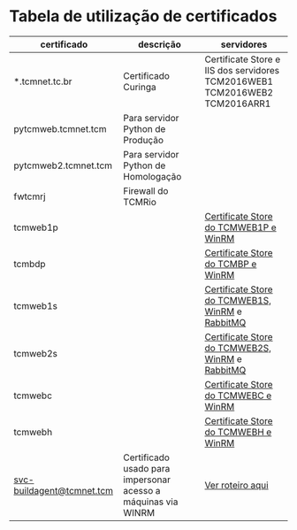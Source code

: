 # Tabela de utilização de certificados

| certificado | descrição| servidores |
| ---|---|----|
| *.tcmnet.tc.br | Certificado Curinga | Certificate Store e IIS dos servidores TCM2016WEB1 <br> TCM2016WEB2 <br/> TCM2016ARR1 |
| pytcmweb.tcmnet.tcm | Para servidor Python de Produção |
| pytcmweb2.tcmnet.tcm | Para servidor Python de Homologação
| fwtcmrj | Firewall do TCMRio 
| tcmweb1p |  | [Certificate Store do TCMWEB1P e WinRM](engenharia/devops/Renovacao-de-Certificados#renovação-de-certificado-em-máquinas-no-iplan)
| tcmbdp |  | [Certificate Store do TCMBP e WinRM](engenharia/devops/Renovacao-de-Certificados#renovação-de-certificado-em-máquinas-no-iplan)
| tcmweb1s |  | [Certificate Store do TCMWEB1S, WinRM](engenharia/devops/Renovacao-de-Certificados#renovação-de-certificado-em-máquinas-no-iplan) e [RabbitMQ](engenharia/devops/Renovacao-de-Certificados-no-RabbitMQ)
| tcmweb2s |  | [Certificate Store do TCMWEB2S, WinRM](engenharia/devops/Renovacao-de-Certificados#renovação-de-certificado-em-máquinas-no-iplan) e [RabbitMQ](engenharia/devops/Renovacao-de-Certificados-no-RabbitMQ)
| tcmwebc |  | [Certificate Store do TCMWEBC e WinRM](engenharia/devops/Renovacao-de-Certificados#renovação-de-certificado-em-máquinas-no-iplan)
| tcmwebh |  | [Certificate Store do TCMWEBH e WinRM](engenharia/devops/Renovacao-de-Certificados#renovação-de-certificado-em-máquinas-no-iplan)
| svc-buildagent@tcmnet.tcm | Certificado usado para impersonar acesso a máquinas via WINRM | [Ver roteiro aqui](engenharia/devops/Renovacao-de-Certificados#renovação-de-certificado-do-svc-buildagent)
